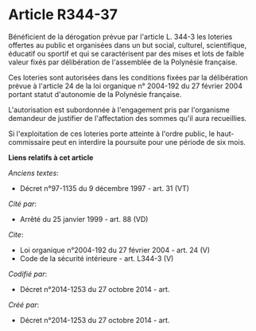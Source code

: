 # Article R344-37

Bénéficient de la dérogation prévue par l'article L. 344-3 les loteries offertes au public et organisées dans un but social,
culturel, scientifique, éducatif ou sportif et qui se caractérisent par des mises et lots de faible valeur fixés par
délibération de l'assemblée de la Polynésie française. 

Ces loteries sont autorisées dans les conditions fixées par la délibération prévue à l'article 24 de la loi organique n°
2004-192 du 27 février 2004 portant statut d'autonomie de la Polynésie française. 

L'autorisation est subordonnée à l'engagement pris par l'organisme demandeur de justifier de l'affectation des sommes qu'il
aura recueillies. 

Si l'exploitation de ces loteries porte atteinte à l'ordre public, le haut-commissaire peut en interdire la poursuite pour
une période de six mois.

**Liens relatifs à cet article**

_Anciens textes_:

  - Décret n°97-1135 du 9 décembre 1997 - art. 31 (VT)

_Cité par_:

  - Arrêté du 25 janvier 1999 - art. 88 (VD)

_Cite_:

  - Loi organique n°2004-192 du 27 février 2004 - art. 24 (V)
  - Code de la sécurité intérieure - art. L344-3 (V)

_Codifié par_:

  - Décret n°2014-1253 du 27 octobre 2014 - art.

_Créé par_:

  - Décret n°2014-1253 du 27 octobre 2014 - art.
